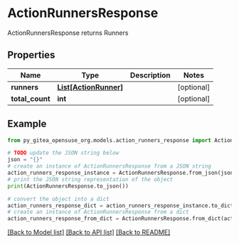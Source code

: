 # ActionRunnersResponse

ActionRunnersResponse returns Runners

## Properties

Name | Type | Description | Notes
------------ | ------------- | ------------- | -------------
**runners** | [**List[ActionRunner]**](ActionRunner.md) |  | [optional] 
**total_count** | **int** |  | [optional] 

## Example

```python
from py_gitea_opensuse_org.models.action_runners_response import ActionRunnersResponse

# TODO update the JSON string below
json = "{}"
# create an instance of ActionRunnersResponse from a JSON string
action_runners_response_instance = ActionRunnersResponse.from_json(json)
# print the JSON string representation of the object
print(ActionRunnersResponse.to_json())

# convert the object into a dict
action_runners_response_dict = action_runners_response_instance.to_dict()
# create an instance of ActionRunnersResponse from a dict
action_runners_response_from_dict = ActionRunnersResponse.from_dict(action_runners_response_dict)
```
[[Back to Model list]](../README.md#documentation-for-models) [[Back to API list]](../README.md#documentation-for-api-endpoints) [[Back to README]](../README.md)



